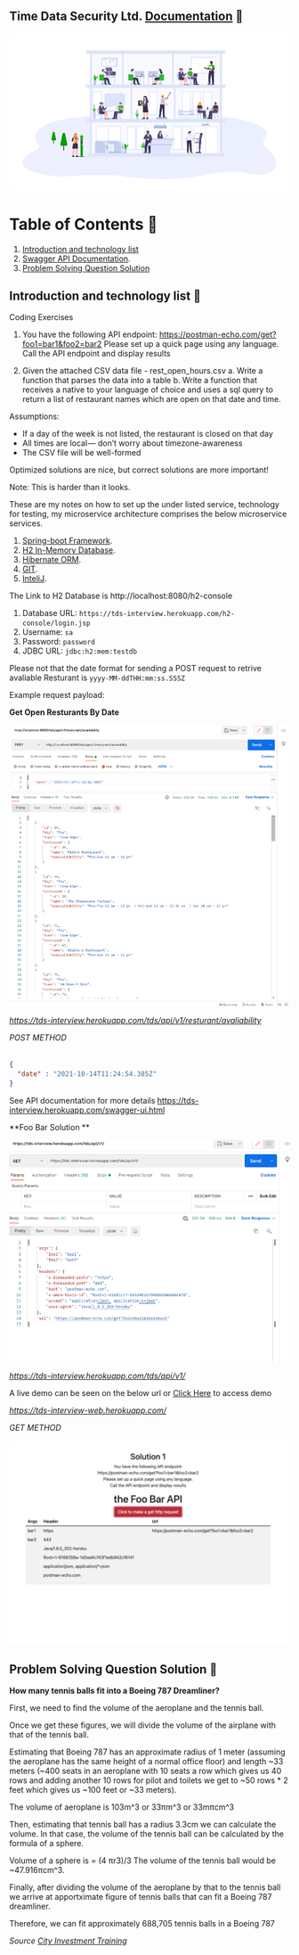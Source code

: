 ## Time Data Security Ltd. [Documentation](https://tds-interview.herokuapp.com/swagger-ui.html) :thought_balloon:

![alt adidas](https://github.com/Nnadozieomeonu/images/blob/0d570b94ce1690df3174e14498b216adde548a01/Adam.gif?raw=true)

# Table of Contents :thought_balloon:
1. [Introduction and technology list](#Introduction-and-technology-list)
2. [Swagger API Documentation](https://tds-interview.herokuapp.com/swagger-ui.html).
3. [Problem Solving Question Solution](#Problem-Solving-Question-Solution)


## Introduction and technology list :thought_balloon:

Coding Exercises
1.	You have the following API endpoint:
      https://postman-echo.com/get?foo1=bar1&foo2=bar2
      Please set up a quick page using any language. Call the API endpoint and display results

2.	Given the attached CSV data file - rest_open_hours.csv
      a.	Write a function that parses the data into a table
      b.	Write a function that receives a native to your language of choice and uses a sql query to return a list of restaurant names which are open on that date and time.


Assumptions:
* If a day of the week is not listed, the restaurant is closed on that day
* All times are local — don’t worry about timezone-awareness
* The CSV file will be well-formed

Optimized solutions are nice, but correct solutions are more important!

Note:  This is harder than it looks.


These are my notes on  how to set up the under listed service, technology for testing, my microservice architecture comprises the below microservice services.

1. [Spring-boot Framework](http://start.spring.io).
2. [H2 In-Memory Database](http://start.spring.io).
3. [Hibernate ORM](http://start.spring.io).
4. [GIT](http://git.com).
5. [InteliJ](http://jetbrains.com).

The Link to H2 Database is http://localhost:8080/h2-console
1. Database URL: ``https://tds-interview.herokuapp.com/h2-console/login.jsp``
2. Username: ``sa``
3. Password: ``password``
4. JDBC URL: ``jdbc:h2:mem:testdb``


Please not that the date format for sending a POST request to retrive avaliable Resturant is ``yyyy-MM-ddTHH:mm:ss.SSSZ``

Example request payload:

**Get Open Resturants By Date**

![alt tds](https://github.com/Nnadozieomeonu/images/blob/46b8029c28ea859e60acbfc40058ade681de9a39/solution2.png?raw=true)

*https://tds-interview.herokuapp.com/tds/api/v1/resturant/avaliability*

*POST METHOD*

```json

{
  "date" : "2021-10-14T11:24:54.385Z"
}

```

See API documentation for more details https://tds-interview.herokuapp.com/swagger-ui.html

**Foo Bar Solution **

![alt tds](https://github.com/Nnadozieomeonu/images/blob/2529bfddd71dee0216d273c529556a449acb8786/solution1.png?raw=true)

*https://tds-interview.herokuapp.com/tds/api/v1/*

A live demo can be seen on the below url or [Click Here](https://tds-interview-web.herokuapp.com/) to access demo

*https://tds-interview-web.herokuapp.com/*

*GET METHOD*

![alt tds](https://github.com/Nnadozieomeonu/images/blob/90eb0615cb41e7853983e5c9afc25d2d3dc47ccf/demo.png?raw=true)




## Problem Solving Question Solution :thought_balloon:

**How many tennis balls fit into a Boeing 787 Dreamliner?**

First, we need to find the volume of the aeroplane and the tennis ball. 

Once we get these figures, we will divide the volume of the airplane with that of the tennis ball.

Estimating that Boeing 787 has an approximate radius of 1 meter 
(assuming the aeroplane has the same height of a normal office floor) 
and length ~33 meters (~400 seats in an aeroplane with 10 seats a row which 
gives us 40 rows and adding another 10 rows for pilot and toilets we get to 
~50 rows * 2 feet which gives us ~100 feet or ~33 meters).

The volume of aeroplane is 103m^3 or 33πm^3 or 33mπcm^3

Then, estimating that tennis ball has a radius 3.3cm we can calculate the volume.
In that case, the volume of the tennis ball can be calculated by the formula of a sphere.

Volume of a sphere is = (4 πr3)/3
The volume of the tennis ball would be ~47.916πcm^3.

Finally, after dividing the volume of the aeroplane by that to the tennis ball we arrive at
apportximate figure of tennis balls that can fit a Boeing 787 dreamliner.

Therefore, we can fit approximately 688,705 tennis balls in a Boeing 787

*Source  [City Investment Training](https://www.cityinvestmenttraining.com/post/how-many-tennis-balls-can-you-fit-in-a-boeing-747)*